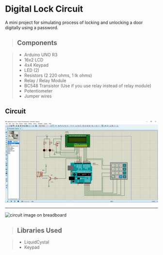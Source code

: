 # Digital Lock Circuit

A mini project for simulating process of locking and unlocking a door digitally using a password.

> ## Components

> - Arduino UNO R3
> - 16x2 LCD
> - 4x4 Keypad
> - LED (2)
> - Resistors (2 220 ohms, 1 Ik ohms)
> - Relay / Relay Module
> - BC548 Transistor (Use if you use relay instead of relay module)
> - Potentiometer
> - Jumper wires

## Circuit 

![circuit image](/digitalLockCircuit.PNG)

-----------------------------------

![circuit image on breadboard](/initMode.jpg)

> ## Libraries Used

> - LiquidCystal
> - Keypad


